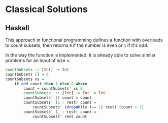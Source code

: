 # Classical Solutions

## Haskell
This approach in functional programming defines a function with overloads to count subsets, then returns `0` if the number is even or `1` if it's odd. <br>

In the way the function is implemented, it is already able to solve similar problems for an input of size `n`.

```haskell
countSubsets :: [Int] -> Int
countSubsets [] = 0
countSubsets xs =
    if odd count then 1 else 0 where
        count = countSubsets' xs 0 
        countSubsets' :: [Int] -> Int -> Int
        countSubsets' [] count = count
        countSubsets' (1 : rest) count = 
            countSubsets' (dropWhile (== 1) rest) (count + 1)
        countSubsets' (_ : rest) count = 
            countSubsets' rest count
```
